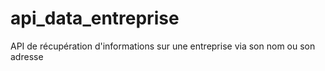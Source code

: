 # api_data_entreprise
API de récupération d'informations sur une entreprise via son nom ou son adresse
